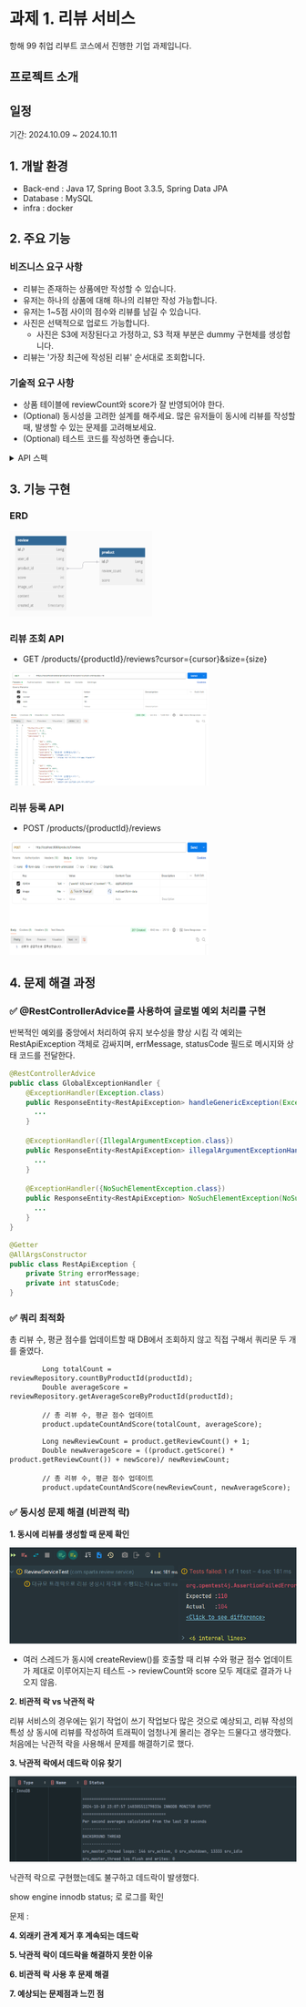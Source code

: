 # 과제 1. 리뷰 서비스
항해 99 취업 리부트 코스에서 진행한 기업 과제입니다.

## 프로젝트 소개
## 일정
기간: 2024.10.09 ~ 2024.10.11
## 1. 개발 환경
- Back-end : Java 17, Spring Boot 3.3.5, Spring Data JPA
- Database : MySQL
- infra : docker

## 2. 주요 기능

### 비즈니스 요구 사항
- 리뷰는 존재하는 상품에만 작성할 수 있습니다.
- 유저는 하나의 상품에 대해 하나의 리뷰만 작성 가능합니다.
- 유저는 1~5점 사이의 점수와 리뷰를 남길 수 있습니다.
- 사진은 선택적으로 업로드 가능합니다.
  - 사진은 S3에 저장된다고 가정하고, S3 적재 부분은 dummy 구현체를 생성합니다.
- 리뷰는 '가장 최근에 작성된 리뷰' 순서대로 조회합니다.

### 기술적 요구 사항
- 상품 테이블에 reviewCount와 score가 잘 반영되어야 한다.
- (Optional) 동시성을 고려한 설계를 해주세요. 많은 유저들이 동시에 리뷰를 작성할 때, 발생할 수 있는 문제를 고려해보세요.
- (Optional) 테스트 코드를 작성하면 좋습니다.

<details>
<summary>API 스펙</summary>
<div markdown="1">

### 리뷰 조회 API
- GET /products/{productId}/reviews?cursor={cursor}&size={size}

**RequestParam**
- productId : 상품 아이디
- cursor : 커서 값(직전 조회 API의 응답으로 받은 cursor 값)
- size : 조회 사이즈(default = 10)

**Response Body**

```json
{
    "totalCount": 15, // 해당 상품에 작성된 총리뷰 수
    "score": 4.6, // 평균 점수
    "cursor": 6,
    "reviews": [
       {
            "id": 15,
            "userId": 1, // 작성자 유저 아이디
            "score": 5,
            "content": "이걸 사용하고 제 인생이 달라졌습니다.",
            "imageUrl": "/image.png",
            "createdAt": "2024-11-25T00:00:00.000Z"
       },
       {
            "id": 14,
            "userId": 3, // 작성자 유저 아이디
            "score": 5,
            "content": "이걸 사용하고 제 인생이 달라졌습니다.",
            "imageUrl": null,
            "createdAt": "2024-11-24T00:00:00.000Z"
       }
    ]
}
```
<br>


### 리뷰 등록 API
- POST /products/{productId}/reviews

**Request Part**

[이미지 파일]

MultipartFile 타입의 단건 이미지

[요청부]

```json
{
    "userId": 1,
    "score": 4,
    "content": "이걸 사용하고 제 인생이 달라졌습니다."
}
```

**Response Body**

NONE.

<br>
</div>
</details>

## 3. 기능 구현

### ERD
<img align="center"><img src ="img/ERD.png" width="250" height="150"></img></p>


### 리뷰 조회 API
- GET /products/{productId}/reviews?cursor={cursor}&size={size}

<img align="center"><img src ="img/withParamGet.png" width="350" height="200"></img></p>


### 리뷰 등록 API
- POST /products/{productId}/reviews

<img align="center"><img src ="img/PostSuccess.png" width="350" height="200"></img></p>

## 4. 문제 해결 과정 
### ✅ @RestControllerAdvice를 사용하여 글로벌 예외 처리를 구현
반복적인 예외를 중앙에서 처리하여 유지 보수성을 향상 시킴
각 예외는 RestApiException 객체로 감싸지며, errMessage, statusCode 필드로 메시지와 상태 코드를 전달한다.
```java
@RestControllerAdvice
public class GlobalExceptionHandler {
    @ExceptionHandler(Exception.class)
    public ResponseEntity<RestApiException> handleGenericException(Exception ex) {
      ...
    }

    @ExceptionHandler({IllegalArgumentException.class})
    public ResponseEntity<RestApiException> illegalArgumentExceptionHandler(IllegalArgumentException ex) {
      ...
    }

    @ExceptionHandler({NoSuchElementException.class})
    public ResponseEntity<RestApiException> NoSuchElementException(NoSuchElementException ex) {
      ...
    }
}
```
```java
@Getter
@AllArgsConstructor
public class RestApiException {
    private String errorMessage;
    private int statusCode;
}
```

### ✅ 쿼리 최적화
총 리뷰 수, 평균 점수를 업데이트할 때 DB에서 조회하지 않고 직접 구해서 쿼리문 두 개를 줄였다.
```
        Long totalCount = reviewRepository.countByProductId(productId);
        Double averageScore = reviewRepository.getAverageScoreByProductId(productId);

        // 총 리뷰 수, 평균 점수 업데이트
        product.updateCountAndScore(totalCount, averageScore);

```

```
        Long newReviewCount = product.getReviewCount() + 1;
        Double newAverageScore = ((product.getScore() * product.getReviewCount()) + newScore)/ newReviewCount;

        // 총 리뷰 수, 평균 점수 업데이트
        product.updateCountAndScore(newReviewCount, newAverageScore);
```

### ✅ 동시성 문제 해결 (비관적 락)

**1. 동시에 리뷰를 생성할 때 문제 확인**

<img align="center"><img src ="img/TestFail.png"></img></p>

- 여러 스레드가 동시에 createReview()를 호출할 때 리뷰 수와 평균 점수 업데이트가 제대로 이루어지는지 테스트 ->
reviewCount와 score 모두 제대로 결과가 나오지 않음.

**2. 비관적 락 vs 낙관적 락**

리뷰 서비스의 경우에는 읽기 작업이 쓰기 작업보다 많은 것으로 예상되고, 
리뷰 작성의 특성 상 동시에 리뷰를 작성하여 트래픽이 엄청나게 몰리는 경우는 드물다고 생각했다.
처음에는 낙관적 락을 사용해서 문제를 해결하기로 했다.

**3. 낙관적 락에서 데드락 이유 찾기**

<img align="center"><img src ="img/InnoDBFail.png"></img></p>

낙관적 락으로 구현했는데도 불구하고 데드락이 발생했다.

show engine innodb status; 로 로그를 확인

문제 : 

**4. 외래키 관계 제거 후 계속되는 데드락**


**5. 낙관적 락이 데드락을 해결하지 못한 이유**

**6. 비관적 락 사용 후 문제 해결**

**7. 예상되는 문제점과 느낀 점**